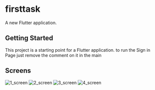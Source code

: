 # firsttask

A new Flutter application.

## Getting Started

This project is a starting point for a Flutter application.
to run the Sign in Page just remove the comment on it in the main

## Screens
![1_screen](https://user-images.githubusercontent.com/77174900/176356149-4f18c8ef-687a-4a28-9698-87992a94dc02.jpeg)
![2_screen](https://user-images.githubusercontent.com/77174900/176356166-3b8c0311-404f-46ce-832d-c74c23bf5dea.jpeg)
![3_screen](https://user-images.githubusercontent.com/77174900/176356188-70332411-2ce4-4197-ada7-55e80d23bac7.jpeg)
![4_screen](https://user-images.githubusercontent.com/77174900/176356202-82612c38-7412-45e6-b93f-69a8dfe35344.jpeg)


